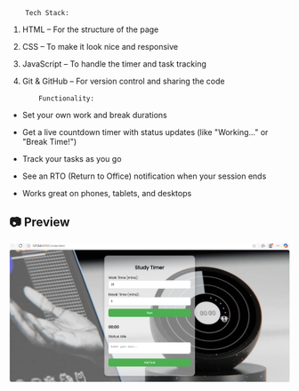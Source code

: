         Tech Stack:

1. HTML – For the structure of the page

2. CSS – To make it look nice and responsive
 
3. JavaScript – To handle the timer and task tracking

 4. Git & GitHub – For version control and sharing the code

            Functionality:
* Set your own work and break durations

* Get a live countdown timer with status updates (like "Working..." or "Break Time!")

* Track your tasks as you go

* See an RTO (Return to Office) notification when your session ends

* Works great on phones, tablets, and desktops

## 📷 Preview

![Virtual Study Timer](Screenshot/image.png)

